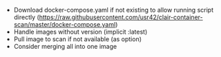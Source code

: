 * Download docker-compose.yaml if not existing to allow running script directly (https://raw.githubusercontent.com/usr42/clair-container-scan/master/docker-compose.yaml)
* Handle images without version (implicit :latest)
* Pull image to scan if not available (as option)
* Consider merging all into one image
